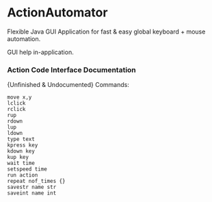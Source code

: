 # ActionAutomator

Flexible Java GUI Application for fast &amp; easy global keyboard + mouse automation.

GUI help in-application.

### Action Code Interface Documentation

{Unfinished & Undocumented} Commands:
```
move x,y
lclick
rclick
rup
rdown
lup
ldown
type text
kpress key
kdown key
kup key
wait time
setspeed time
run action
repeat nof_times {}
savestr name str
saveint name int
```
